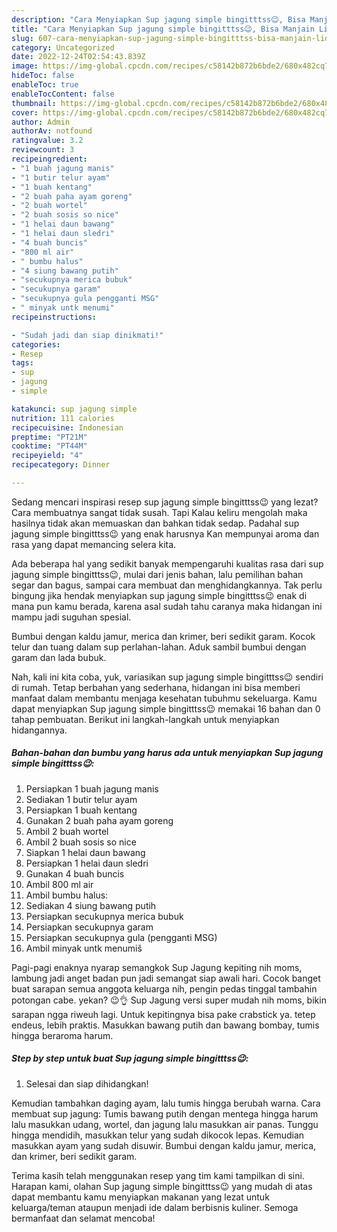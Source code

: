 ```yaml
---
description: "Cara Menyiapkan Sup jagung simple bingitttss😉, Bisa Manjain Lidah"
title: "Cara Menyiapkan Sup jagung simple bingitttss😉, Bisa Manjain Lidah"
slug: 607-cara-menyiapkan-sup-jagung-simple-bingitttss-bisa-manjain-lidah
category: Uncategorized
date: 2022-12-24T02:54:43.839Z
image: https://img-global.cpcdn.com/recipes/c58142b872b6bde2/680x482cq70/sup-jagung-simple-bingitttss-foto-resep-utama.jpg
hideToc: false
enableToc: true
enableTocContent: false
thumbnail: https://img-global.cpcdn.com/recipes/c58142b872b6bde2/680x482cq70/sup-jagung-simple-bingitttss-foto-resep-utama.jpg
cover: https://img-global.cpcdn.com/recipes/c58142b872b6bde2/680x482cq70/sup-jagung-simple-bingitttss-foto-resep-utama.jpg
author: Admin
authorAv: notfound
ratingvalue: 3.2
reviewcount: 3
recipeingredient:
- "1 buah jagung manis"
- "1 butir telur ayam"
- "1 buah kentang"
- "2 buah paha ayam goreng"
- "2 buah wortel"
- "2 buah sosis so nice"
- "1 helai daun bawang"
- "1 helai daun sledri"
- "4 buah buncis"
- "800 ml air"
- " bumbu halus"
- "4 siung bawang putih"
- "secukupnya merica bubuk"
- "secukupnya garam"
- "secukupnya gula pengganti MSG"
- " minyak untk menumi"
recipeinstructions:

- "Sudah jadi dan siap dinikmati!"
categories:
- Resep
tags:
- sup
- jagung
- simple

katakunci: sup jagung simple 
nutrition: 111 calories
recipecuisine: Indonesian
preptime: "PT21M"
cooktime: "PT44M"
recipeyield: "4"
recipecategory: Dinner

---
```



Sedang mencari inspirasi resep sup jagung simple bingitttss😉 yang lezat? Cara membuatnya sangat tidak susah. Tapi Kalau keliru mengolah maka hasilnya tidak akan memuaskan dan bahkan tidak sedap. Padahal sup jagung simple bingitttss😉 yang enak harusnya Kan mempunyai aroma dan rasa yang dapat memancing selera kita.


Ada beberapa hal yang sedikit banyak mempengaruhi kualitas rasa dari sup jagung simple bingitttss😉, mulai dari jenis bahan, lalu pemilihan bahan segar dan bagus, sampai cara membuat dan menghidangkannya. Tak perlu bingung jika hendak menyiapkan sup jagung simple bingitttss😉 enak di mana pun kamu berada, karena asal sudah tahu caranya maka hidangan ini mampu jadi suguhan spesial.

Bumbui dengan kaldu jamur, merica dan krimer, beri sedikit garam. Kocok telur dan tuang dalam sup perlahan-lahan. Aduk sambil bumbui dengan garam dan lada bubuk.


Nah, kali ini kita coba, yuk, variasikan sup jagung simple bingitttss😉 sendiri di rumah. Tetap berbahan yang sederhana, hidangan ini bisa memberi manfaat dalam membantu menjaga kesehatan tubuhmu sekeluarga. Kamu dapat menyiapkan Sup jagung simple bingitttss😉 memakai 16 bahan dan 0 tahap pembuatan. Berikut ini langkah-langkah untuk menyiapkan hidangannya.

<!--inarticleads1-->

##### Bahan-bahan dan bumbu yang harus ada untuk menyiapkan Sup jagung simple bingitttss😉:

1. Persiapkan 1 buah jagung manis
1. Sediakan 1 butir telur ayam
1. Persiapkan 1 buah kentang
1. Gunakan 2 buah paha ayam goreng
1. Ambil 2 buah wortel
1. Ambil 2 buah sosis so nice
1. Siapkan 1 helai daun bawang
1. Persiapkan 1 helai daun sledri
1. Gunakan 4 buah buncis
1. Ambil 800 ml air
1. Ambil  bumbu halus:
1. Sediakan 4 siung bawang putih
1. Persiapkan secukupnya merica bubuk
1. Persiapkan secukupnya garam
1. Persiapkan secukupnya gula (pengganti MSG)
1. Ambil  minyak untk menumiš


Pagi-pagi enaknya nyarap semangkok Sup Jagung kepiting nih moms, lambung jadi anget badan pun jadi semangat siap awali hari. Cocok banget buat sarapan semua anggota keluarga nih, pengin pedas tinggal tambahin potongan cabe. yekan? 😉👌 Sup Jagung versi super mudah nih moms, bikin sarapan ngga riweuh lagi. Untuk kepitingnya bisa pake crabstick ya. tetep endeus, lebih praktis. Masukkan bawang putih dan bawang bombay, tumis hingga beraroma harum. 

<!--inarticleads2-->

##### Step by step untuk buat Sup jagung simple bingitttss😉:


1. Selesai dan siap dihidangkan!

Kemudian tambahkan daging ayam, lalu tumis hingga berubah warna. Cara membuat sup jagung: Tumis bawang putih dengan mentega hingga harum lalu masukkan udang, wortel, dan jagung lalu masukkan air panas. Tunggu hingga mendidih, masukkan telur yang sudah dikocok lepas. Kemudian masukkan ayam yang sudah disuwir. Bumbui dengan kaldu jamur, merica, dan krimer, beri sedikit garam. 

Terima kasih telah menggunakan resep yang tim kami tampilkan di sini. Harapan kami, olahan Sup jagung simple bingitttss😉 yang mudah di atas dapat membantu kamu menyiapkan makanan yang lezat untuk keluarga/teman ataupun menjadi ide dalam berbisnis kuliner. Semoga bermanfaat dan selamat mencoba!
